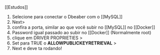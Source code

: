 [[Estudos]]
1. Selecione para conectar o Dbeaber com o [[MySQL]]
2. Next>
3. confira a porta, similar ao que você subir no [[MySQL]] no  [[Docker]]
4. Password igual passado ao subir no [[Docker]] (Normalmente root)
5. clique em DRIVER PROPRIETIES >
6. Set para TRUE o **ALLOWPUBLICKEYRETRIEVAL** >
7. Next e deve ta rodando!
